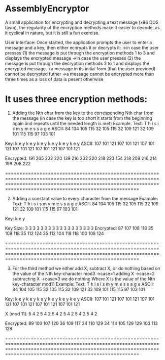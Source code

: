 # AssemblyEncryptor
A small application for encrypting and decrypting a text message (x86 DOS tasm), the regularity of the encryption methods make it easier to decode, as it cyclical in nature, but it is still a fun exercise.

User interface:
Once started, the application prompts the user to enter a message and a key, then either ecnrypts it or decrypts it:
->in case the user presses (1) the message is put through the encryption methods 1 to 3 and displays the encrypted message
->in case the user presses (2) the message is put through the decryption methods 3 to 1 and displays the encrypted message
->a message in its initial form (that the user provided) cannot be decrypted futher
->a message cannot be encrypted more than three times as a loss of data is pesent otherwise

It uses three encryption methods:
=================================================================================================================================================================================================================
 
 1. Adding the Nth char from the key to the corresponding Nth char from the message (in case the key is too short it starts from the beginning again and repeats until the needed length is met)
    Example:
Text:       T   h   i   s       i   s       m   y       m   e   s   s   a   g   e
ASCII:      84  104 105 115 32  105 115 32  109 121 32  109 101 115 115 97  103 101

Key:        k   e   y   k   e   y   k   e   y   k   e   y   k   e   y   k   e   y
ASCII:      107 101 121 107 101 121 107 101 121 107 101 121 107 101 121 107 101 121

Encrypted:  191 205 232 220 139 216 232 220 218 223 154 218 208 216 214 198 208 222

=================================================================================================================================================================================================================

2. Adding a constant value to every character from the message
  Example:
Text:       T   h   i   s       i   s       m   y       m   e   s   s   a   g   e
ASCII:      84  104 105 115 32  105 115 32  109 121 32  109 101 115 115 97  103 101

Key:        k   e   y 

Key Size:   3   3   3   3   3   3   3   3   3   3   3   3   3   3   3   3   3   3
Encrypted:  87  107 108 118 35  108 118 35  112 124 35  112 104 118 118 100 108 124

=================================================================================================================================================================================================================

3. For the third method we either add X, subtract X, or do nothing based on the value of the Nth key-character mod3
   ->case=1 adding X
   ->case=2 subtracting X
   ->case=3 we do nothing
   Where X is the value of the Nth key-character mod11
     Example:
Text:       T   h   i   s       i   s       m   y       m   e   s   s   a   g   e
ASCII:      84  104 105 115 32  105 115 32  109 121 32  109 101 115 115 97  103 101

Key:        k   e   y   k   e   y   k   e   y   k   e   y   k   e   y   k   e   y
ASCII:      107 101 121 107 101 121 107 101 121 107 101 121 107 101 121 107 101 121

X (mod 11): 5   4   2   5   4   2   5   4   2   5   4   2   5   4   2   5   4   2

Encrypted:  89  100 107 120 36  109 117 34  110 129 34  114 105 129 129 103 113 128

=================================================================================================================================================================================================================
